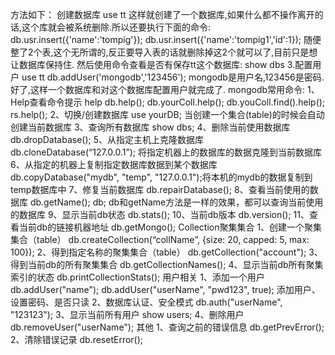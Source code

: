方法如下：
创建数据库
use tt
这样就创建了一个数据库,如果什么都不操作离开的话,这个库就会被系统删除.所以还要执行下面的命令:
db.usr.insert({'name':'tompig'});
db.usr.insert({'name':'tompig1','id':1});
随便整了2个表,这个无所谓的,反正要导入表的话就删除掉这2个就可以了,目前只是想让数据库保持住.
然后使用命令查看是否有保存tt这个数据库:
show dbs
3.配置用户
use tt
db.addUser('mongodb','123456');
mongodb是用户名,123456是密码.
好了,这样一个数据库和对这个数据库配置用户就完成了.
mongodb常用命令:
1、Help查看命令提示
help
db.help();
db.yourColl.help();
db.youColl.find().help();
rs.help();
2、切换/创建数据库
use yourDB; 当创建一个集合(table)的时候会自动创建当前数据库
3、查询所有数据库
show dbs;
4、删除当前使用数据库
db.dropDatabase();
5、从指定主机上克隆数据库
db.cloneDatabase(“127.0.0.1”); 将指定机器上的数据库的数据克隆到当前数据库
6、从指定的机器上复制指定数据库数据到某个数据库
db.copyDatabase("mydb", "temp", "127.0.0.1");将本机的mydb的数据复制到temp数据库中
7、修复当前数据库
db.repairDatabase();
8、查看当前使用的数据库
db.getName();
db; db和getName方法是一样的效果，都可以查询当前使用的数据库
9、显示当前db状态
db.stats();
10、当前db版本
db.version();
11、查看当前db的链接机器地址
db.getMongo();
Collection聚集集合
1、创建一个聚集集合（table）
db.createCollection(“collName”, {size: 20, capped: 5, max: 100});
2、得到指定名称的聚集集合（table）
db.getCollection("account");
3、得到当前db的所有聚集集合
db.getCollectionNames();
4、显示当前db所有聚集索引的状态
db.printCollectionStats();
用户相关
1、添加一个用户
db.addUser("name");
db.addUser("userName", "pwd123", true); 添加用户、设置密码、是否只读
2、数据库认证、安全模式
db.auth("userName", "123123");
3、显示当前所有用户
show users;
4、删除用户
db.removeUser("userName");
其他
1、查询之前的错误信息
db.getPrevError();
2、清除错误记录
db.resetError();
